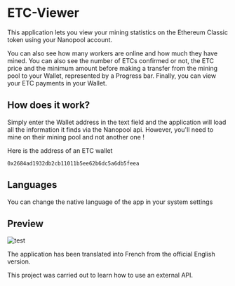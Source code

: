 # ETC-Viewer

This application lets you view your mining statistics on the Ethereum Classic token using your Nanopool account.

You can also see how many workers are online and how much they have mined. You can also see the number of ETCs confirmed or not, the ETC price and the minimum amount before making a transfer from the mining pool to your Wallet, represented by a Progress bar. Finally, you can view your ETC payments in your Wallet.

## How does it work?

Simply enter the Wallet address in the text field and the application will load all the information it finds via the Nanopool api. However, you'll need to mine on their mining pool and not another one !

Here is the address of an ETC wallet
```
0x2684ad1932db2cb11011b5ee62b6dc5a6db5feea
```

## Languages

You can change the native language of the app in your system settings

## Preview
![test](https://github.com/Linkheroes/ETC-Viewver/blob/main/assets/ETC_Viewer_preview.png)

The application has been translated into French from the official English version.

This project was carried out to learn how to use an external API.
